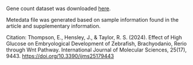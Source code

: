 Gene count dataset was downloaded [here](https://www.ncbi.nlm.nih.gov/geo/query/acc.cgi?acc=GSE228661).

Metedata file was generated based on sample information found in the article and supplementary information.

Citation: Thompson, E., Hensley, J., & Taylor, R. S. (2024). Effect of High Glucose on Embryological Development of Zebrafish, Brachyodanio, Rerio through Wnt Pathway. International Journal of Molecular Sciences, 25(17), 9443. https://doi.org/10.3390/ijms25179443 
